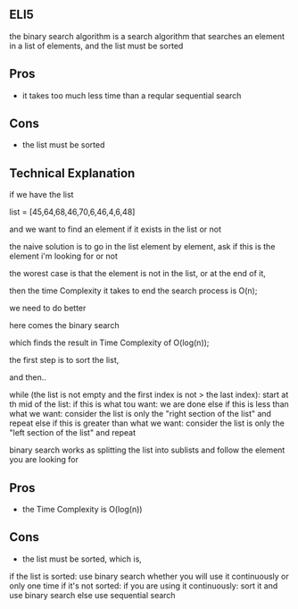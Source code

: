 ## ELI5
the binary search algorithm is a search algorithm that searches an element in a list of elements, and the list must be sorted

## Pros
* it takes too much less time than a reqular sequential search

## Cons
* the list must be sorted

## Technical Explanation

if we have the list

list = [45,64,68,46,70,6,46,4,6,48]

and we want to find an element if it exists in the list or not

the naive solution is to go in the list element by element, ask if this is the element i'm looking for or not

the worest case is that the element is not in the list, or at the end of it,

then the time Complexity it takes to end the search process is O(n);

we need to do better

here comes the binary search

which finds the result in Time Complexity of O(log(n));

the first step is to sort the list,

and then..

while (the list is not empty and the first index is not > the last index):
  start at th mid of the list:
    if this is what tou want:
       we are done
    else if this is less than what we want:
       consider the list is only the "right section of the list" and repeat
    else if this is greater than what we want:
       consider the list is only the "left section of the list" and repeat

binary search works as splitting the list into sublists and follow the element you are looking for

## Pros
* the Time Complexity is O(log(n))

## Cons
* the list must be sorted, which is,

if the list is sorted:
  use binary search whether you will use it continuously or only one time
if it's not sorted:
  if you are using it continuously:
    sort it and use binary search
  else
    use sequential search



  
